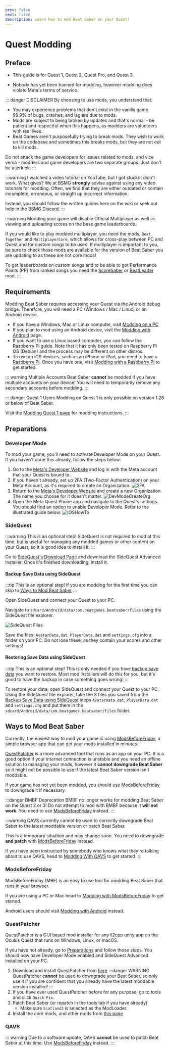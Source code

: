 ```yaml
---
prev: false
next: false
description: Learn how to mod Beat Saber on your Quest!
---
```


# Quest Modding

## Preface

- This guide is for Quest 1, Quest 2, Quest Pro, and Quest 3.

- Nobody has yet been banned for modding, however modding does violate Meta's terms of service.

::: danger DISCLAIMER
By choosing to use mods, you understand that:

- You may experience problems that don't exist in the vanilla game. 99.9% of bugs, crashes, and lag are due to mods.
- Mods are subject to being broken by updates and that's normal - be patient and respectful when this happens,
  as modders are volunteers with real lives.
- Beat Games aren't purposefully trying to break mods. They wish to work on the codebase and sometimes this breaks mods,
  but they are not out to kill mods.

Do not attack the game developers for issues related to mods, and vice versa -
modders and game developers are two separate groups. Just don't be a jerk ok.
:::

:::warning I watched a video tutorial on YouTube, but I got stuck/it didn't work. What gives?
We at BSMG **strongly** advise against using any video tutorials for modding. Often, we find that they are either
outdated or contain incomplete, erroneous, or straight up incorrect information.

Instead, you should follow the written guides here on the wiki or seek out help in the [BSMG Discord](https://discord.gg/beatsabermods).
:::

:::warning
Modding your game will disable Official Multiplayer as well as viewing and uploading scores on the
base game leaderboards.

If you would like to play modded multiplayer, you need the mods, `Beat Together` and `MultiplayerCore`, which allows
for cross-play between PC and Quest and for custom songs to be used. If multiplayer is important to you,
be sure to check those mods are available for the version of Beat Saber you are updating to as these are not core mods!

To get leaderboards on custom songs and to be able to get Performance Points (PP) from ranked songs you need the
[ScoreSaber](https://scoresaber.com/quest) or [BeatLeader](https://beatleader.xyz) mod.
:::

## Requirements

Modding Beat Saber requires accessing your Quest via the Android debug bridge.
Therefore, you will need a PC (Windows / Mac / Linux)
or an Android device.

- If you have a Windows, Mac or Linux computer, visit [Modding on a PC](#preparations)
- If you plan to mod using an Android device, visit the [Modding with Android](./quest/modding-with-android.md) page.
- If you want to use a Linux based computer, you can follow the Raspberry Pi guide. Note that it has only been tested
  on Raspberry Pi OS (Debian) and the process may be different on other distros.
- To use an iOS devices, such as an iPhone or iPad, you need to have a
  [Raspberry Pi](https://www.raspberrypi.com/). Once you have one, visit [Modding with a Raspberry Pi](./quest/modding-with-raspi.md)
  to get started.

::: warning Multiple Accounts
Beat Saber **cannot** be modded if you have multiple accounts on your device!
You will need to temporarily remove any secondary accounts before modding.
:::

::: danger Quest 1 Users
Modding on Quest 1 is only possible on version 1.28 or below of Beat Saber.

Visit the [Modding Quest 1 page](./quest/modding-quest1.md) for modding instructions.
:::

## Preparations

### Developer Mode

To mod your game, you'll need to activate Developer Mode on your Quest.
If you haven't done this already, follow the steps below:

1. Go to the [Meta's Developer Website](https://developer.oculus.com/manage/organizations/create/) and log in with the
   Meta account that your Quest is bound to.
2. If you haven't already, set up 2FA (Two-Factor Authentication) on your Meta Account, as it's required to create an Organization.
   ![2FA](/.assets/images/beginners-guide/2fa.png)
3. Return to the [Meta's Developer Website](https://developer.oculus.com/manage/organizations/create/) and create a new
   Organization. The name you choose for it doesn't matter.
   ![DevModeCreateOrg](/.assets/images/beginners-guide/DevModeCreateOrg.png)
4. Open the Meta Quest Phone app and navigate to the Quest's settings. You should find an option to enable
   Developer Mode. Refer to the illustrated guide below:
   ![iOSHowTo](/.assets/images/beginners-guide/EnableDevModeIOS.png)

### SideQuest

:::warning This is an optional step!
SideQuest is not required to mod at this time, but is useful for managing any modded games or other content on your Quest,
so it is good idea to install it.
:::

Go to [SideQuest's Download Page](https://sidequestvr.com/setup-howto)
and download the SideQuest Advanced Installer. Once it's finished downloading, install it.

#### Backup Save Data using SideQuest

:::tip This is an optional step!
If you are modding for the first time you can skip to [Ways to Mod Beat Saber](#ways-to-mod-beat-saber)
:::

Open SideQuest and connect your Quest to your PC.

Navigate to `sdcard/Android/data/com.beatgames.beatsaber/files` using the SideQuest file explorer.

![SideQuest Files](/.assets/images/beginners-guide/sqfiles.png)

Save the files: `AvatarData.dat`, `PlayerData.dat` and `settings.cfg` into a folder on your PC. Do not lose these, as they
contain your scores and other settings!

#### Restoring Save Data using SideQuest

:::tip This is an optional step!
This is only needed if you have [backup save data](#backup-save-data-using-sidequest) you want to restore.
Most mod installers will do this for you, but it's good to have the backup in case something goes wrong!
:::

To restore your data, open SideQuest and connect your Quest to your PC.  
Using the SideQuest file explorer, take the 3 files you saved from the [Backup Save Data using SideQuest](#backup-save-data-using-sidequest)
steps `AvatarData.dat`, `PlayerData.dat` and `settings.cfg` and put them in the
`sdcard/Android/data/com.beatgames.beatsaber/files` folder.

## Ways to Mod Beat Saber

Currently, the easiest way to mod your game is using [ModsBeforeFriday](#modsbeforefriday),
a simple browser app that can get your mods installed in minutes.

[QuestPatcher](#questpatcher) is a more advanced tool that runs as an app on your PC.
It is a good option if your internet connection is unstable
and you need an offline solution to managing your mods,
however it **cannot downgrade Beat Saber** so it might not be possible to use
if the latest Beat Saber version isn't moddable.

If your game has not yet been modded, you should use [ModsBeforeFriday](#modsbeforefriday) to downgrade it if necessary.

:::danger BMBF Deprecation
BMBF no longer works for modding Beat Saber on the Quest 2 or 3!
Do not attempt to mod with BMBF because it **will not work**.
You need to use [ModsBeforeFriday](#modsbeforefriday) instead.
:::

:::warning
QAVS currently cannot be used to correctly downgrade Beat Saber
to the latest moddable version or patch Beat Saber.

This is a temporary situation and may change soon.
You need to downgrade **and patch** with [ModsBeforeFriday](#modsbeforefriday) instead.

If you have been instructed by somebody who knows what they're talking about to use QAVS,
head to [Modding With QAVS](./quest/modding-with-qavs.md) to get started.
:::

### ModsBeforeFriday

ModsBeforeFriday (MBF) is an easy to use tool for modding Beat Saber that runs in your browser.

If you are using a PC or Mac head to [Modding with ModsBeforeFriday](./quest/modding-with-mbf.md) to get started.

Android users should visit [Modding with Android](./quest/modding-with-android.md) instead.

### QuestPatcher

QuestPatcher is a GUI based mod installer for any il2cpp unity app on the Oculus Quest that runs on Windows, Linux, or macOS.

If you have not already, go to [Preparations](./quest-modding.md#preparations) and follow those steps.
You should now have Developer Mode enabled and SideQuest Advanced installed on your PC.

1.  Download and install QuestPatcher from [here](https://github.com/Lauriethefish/QuestPatcher/releases/latest)
    :::danger WARNING
    QuestPatcher **cannot** be used to downgrade your Beat Saber,
    so only use it if you are confident that you already have the latest moddable version installed!
    :::
2.  If you have ever used QuestPatcher before for any purpose, go to tools and click `Quick Fix`.
3.  Patch Beat Saber (or repatch in the tools tab if you have already)
    - Make sure `Scotland2` is selected as the ModLoader.
4.  Install the core mods, and other mods from [this page](https://bsquest.xyz/mods)

### QAVS

::: warning
Due to a software update, QAVS **cannot** be used to patch Beat Saber at this time.
Use [ModsBeforeFriday](./quest/modding-with-mbf.md) instead.
:::
